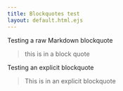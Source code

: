 ```yaml
---
title: Blockquotes test
layout: default.html.ejs
---
```


Testing a raw Markdown blockquote

> this is in a block quote

Testing an explicit blockquote

<blockquote id="explicit">This is in an explicit blockquote</blockquote>
